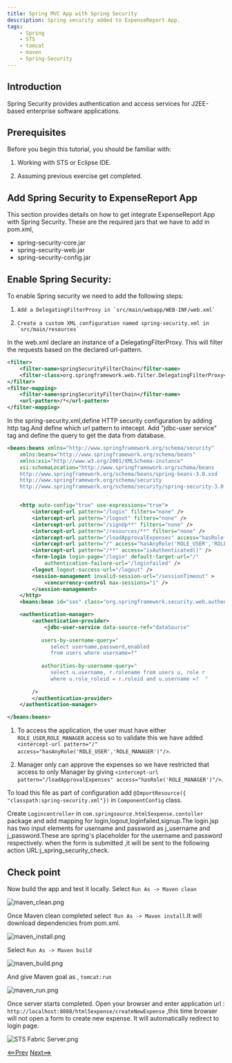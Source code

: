 ```yaml
---
title: Spring MVC App with Spring Security
description: Spring security added to ExpenseReport App.
tags:
    - Spring
    - STS
    - tomcat
    - maven
    - Spring-Security
---
```


## Introduction
Spring Security provides authentication and access services for J2EE-based enterprise software applications.

## Prerequisites
Before you begin this tutorial, you should be familiar with:

1.  Working with STS or Eclipse IDE.

2.  Assuming previous exercise get completed.

## Add Spring Security to ExpenseReport App
This section provides details on how to get integrate ExpenseReport App with Spring Security.
These are the required jars that we have to add in pom.xml,

  + spring-security-core.jar
  + spring-security-web.jar
  + spring-security-config.jar

## Enable Spring Security:
To enable Spring security we need to add the following steps:

1.     Add a DelegatingFilterProxy in `src/main/webapp/WEB-INF/web.xml`

2.     Create a custom XML configuration named spring-security.xml in `src/main/resources`

In the web.xml declare an instance of a DelegatingFilterProxy. This will filter the requests based on the declared url-pattern.

```xml
<filter>
    <filter-name>springSecurityFilterChain</filter-name>
    <filter-class>org.springframework.web.filter.DelegatingFilterProxy</filter-class>
</filter>
<filter-mapping>
    <filter-name>springSecurityFilterChain</filter-name>
    <url-pattern>/*</url-pattern>
</filter-mapping>
```

In the spring-security.xml,define HTTP security configuration by adding http tag.And define which url pattern to intecept. Add "jdbc-user service" tag and define the query to get the data from database.

```xml
<beans:beans xmlns="http://www.springframework.org/schema/security"
    xmlns:beans="http://www.springframework.org/schema/beans" 
    xmlns:xsi="http://www.w3.org/2001/XMLSchema-instance"
    xsi:schemaLocation="http://www.springframework.org/schema/beans
    http://www.springframework.org/schema/beans/spring-beans-3.0.xsd
    http://www.springframework.org/schema/security
    http://www.springframework.org/schema/security/spring-security-3.0.3.xsd">


    <http auto-config="true" use-expressions="true">
        <intercept-url pattern="/login" filters="none" />
        <intercept-url pattern="/logout" filters="none" />
        <intercept-url pattern="/signUp**" filters="none" />
        <intercept-url pattern="/resources/**" filters="none" />
        <intercept-url pattern="/loadApprovalExpenses" access="hasRole('ROLE_MANAGER')"/>
        <intercept-url pattern="/" access="hasAnyRole('ROLE_USER','ROLE_MANAGER')"/>
        <intercept-url pattern="/**" access="isAuthenticated()" />
        <form-login login-page="/login" default-target-url="/"
            authentication-failure-url="/loginfailed" />
        <logout logout-success-url="/logout" />
        <session-management invalid-session-url="/sessionTimeout" >
            <concurrency-control max-sessions="1" />
        </session-management>
    </http>
    <beans:bean id="sas" class="org.springframework.security.web.authentication.session.SessionFixationProtectionStrategy" />

    <authentication-manager>
        <authentication-provider>
            <jdbc-user-service data-source-ref="dataSource"
 
           users-by-username-query="
              select username,password,enabled  
              from users where username=?" 
 
           authorities-by-username-query="
              select u.username, r.rolename from users u, role r 
              where u.role_roleid = r.roleid and u.username =?  " 
 
        />
        </authentication-provider>
    </authentication-manager>

</beans:beans>

```

1.  To access the application, the user must have either `ROLE_USER`,`ROLE_MANAGER` access so to validate this we have added `<intercept-url pattern="/" access="hasAnyRole('ROLE_USER','ROLE_MANAGER')"/>`.

2.  Manager only can approve the expenses so we have restricted that access to only Manager by giving  `<intercept-url pattern="/loadApprovalExpenses" access="hasRole('ROLE_MANAGER')"/>`.

To load this file as part of configuration add `@ImportResource({ "classpath:spring-security.xml"})` in `ComponentConfig` class.

Create `Logincontroller` in `com.springsource.html5expense.contoller` package and add mapping for login,logout,loginfailed,signup.The login.jsp has two input elements for username and password as j_username and j_password.These are spring's placeholder for the username and password respectively.
when the form is submitted ,it will be sent to the following action URL:j_spring_security_check.

## Check point
Now build the app and test it locally.
Select `Run As -> Maven clean`

![maven_clean.png](/images/spring_tutorial/maven_clean.png)

Once Maven clean completed select` Run As -> Maven install`.It will download dependencies from pom.xml.

![maven_install.png](/images/spring_tutorial/maven_install.png)

Select `Run As -> Maven build`

![maven_build.png](/images/spring_tutorial/maven_build.png)

And give Maven goal as , `tomcat:run`

![maven_run.png](/images/spring_tutorial/maven_run.png)

Once server starts completed. Open your browser and enter application url : `http://localhost:8080/html5expense/createNewExpense` ,this time browser will not open a form to create new expense. It will automatically redirect to login page.

![STS Fabric Server.png](/images/spring_tutorial/localhost_login.png)


[<==Prev](/frameworks/java/spring/spring-expensereport-app-tutorial.html)                                                         [Next==>](/frameworks/java/spring/spring-app-deployment-using-STS.html)
